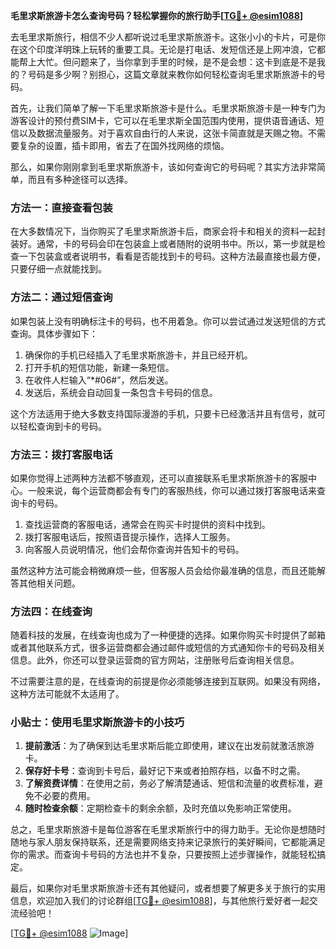 **毛里求斯旅游卡怎么查询号码？轻松掌握你的旅行助手[[TG💪+ @esim1088](https://t.me/s/esim1088)]**

去毛里求斯旅行，相信不少人都听说过毛里求斯旅游卡。这张小小的卡片，可是你在这个印度洋明珠上玩转的重要工具。无论是打电话、发短信还是上网冲浪，它都能帮上大忙。但问题来了，当你拿到手里的时候，是不是会想：这卡到底是不是我的？号码是多少啊？别担心，这篇文章就来教你如何轻松查询毛里求斯旅游卡的号码。

首先，让我们简单了解一下毛里求斯旅游卡是什么。毛里求斯旅游卡是一种专门为游客设计的预付费SIM卡，它可以在毛里求斯全国范围内使用，提供语音通话、短信以及数据流量服务。对于喜欢自由行的人来说，这张卡简直就是天赐之物。不需要复杂的设置，插卡即用，省去了在国外找网络的烦恼。

那么，如果你刚刚拿到毛里求斯旅游卡，该如何查询它的号码呢？其实方法非常简单，而且有多种途径可以选择。

### 方法一：直接查看包装

在大多数情况下，当你购买了毛里求斯旅游卡后，商家会将卡和相关的资料一起封装好。通常，卡的号码会印在包装盒上或者随附的说明书中。所以，第一步就是检查一下包装盒或者说明书，看看是否能找到卡的号码。这种方法最直接也最方便，只要仔细一点就能找到。

### 方法二：通过短信查询

如果包装上没有明确标注卡的号码，也不用着急。你可以尝试通过发送短信的方式查询。具体步骤如下：

1. 确保你的手机已经插入了毛里求斯旅游卡，并且已经开机。
2. 打开手机的短信功能，新建一条短信。
3. 在收件人栏输入“*#06#”，然后发送。
4. 发送后，系统会自动回复一条包含卡号码的信息。

这个方法适用于绝大多数支持国际漫游的手机，只要卡已经激活并且有信号，就可以轻松查询到卡的号码。

### 方法三：拨打客服电话

如果你觉得上述两种方法都不够直观，还可以直接联系毛里求斯旅游卡的客服中心。一般来说，每个运营商都会有专门的客服热线，你可以通过拨打客服电话来查询卡的号码。

1. 查找运营商的客服电话，通常会在购买卡时提供的资料中找到。
2. 拨打客服电话后，按照语音提示操作，选择人工服务。
3. 向客服人员说明情况，他们会帮你查询并告知卡的号码。

虽然这种方法可能会稍微麻烦一些，但客服人员会给你最准确的信息，而且还能解答其他相关问题。

### 方法四：在线查询

随着科技的发展，在线查询也成为了一种便捷的选择。如果你购买卡时提供了邮箱或者其他联系方式，很多运营商都会通过邮件或短信的方式通知你卡的号码及相关信息。此外，你还可以登录运营商的官方网站，注册账号后查询相关信息。

不过需要注意的是，在线查询的前提是你必须能够连接到互联网。如果没有网络，这种方法可能就不太适用了。

### 小贴士：使用毛里求斯旅游卡的小技巧

1. **提前激活**：为了确保到达毛里求斯后能立即使用，建议在出发前就激活旅游卡。
2. **保存好卡号**：查询到卡号后，最好记下来或者拍照存档，以备不时之需。
3. **了解资费详情**：在使用之前，务必了解清楚通话、短信和流量的收费标准，避免不必要的费用。
4. **随时检查余额**：定期检查卡的剩余余额，及时充值以免影响正常使用。

总之，毛里求斯旅游卡是每位游客在毛里求斯旅行中的得力助手。无论你是想随时随地与家人朋友保持联系，还是需要网络支持来记录旅行的美好瞬间，它都能满足你的需求。而查询卡号码的方法也并不复杂，只要按照上述步骤操作，就能轻松搞定。

最后，如果你对毛里求斯旅游卡还有其他疑问，或者想要了解更多关于旅行的实用信息，欢迎加入我们的讨论群组[[TG💪+ @esim1088](https://t.me/s/esim1088)]，与其他旅行爱好者一起交流经验吧！

[[TG💪+ @esim1088](https://t.me/s/esim1088) ![Image](https://i.postimg.cc/4NQfJmqS/Snipaste-2025-05-13-00-14-12.png)]